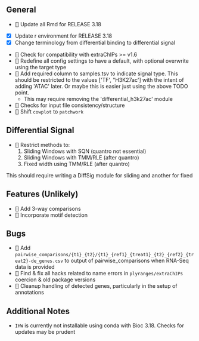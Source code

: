 ## General

- [] Update all Rmd for RELEASE 3.18
- [x] Update r environment for RELEASE 3.18
- [x] Change terminology from differential binding to differential signal
- [] Check for compatibility with extraChIPs >= v1.6
- [] Redefine all config settings to have a default, with optional overwrite using the target type
- [] Add required column to samples.tsv to indicate signal type. This should be restricted to the values ['TF', "H3K27ac'] with the intent of adding 'ATAC' later. Or maybe this is easier just using the above TODO point.
  - This may require removing the 'differential_h3k27ac' module
- [] Checks for input file consistency/structure
- [] Shift `cowplot` to `patchwork`

## Differential Signal

- [] Restrict methods to:
  1. Sliding Windows with SQN (quantro not essential)
  2. Sliding Windows with TMM/RLE (after quantro)
  3. Fixed width using TMM/RLE (after quantro)

This should require writing a DiffSig module for sliding and another for fixed

## Features (Unlikely)

- [] Add 3-way comparisons
- [] Incorporate motif detection

## Bugs

- [] Add `pairwise_comparisons/{t1}_{t2}/{t1}_{ref1}_{treat1}_{t2}_{ref2}_{treat2}-de_genes.csv` to output of pairwise_comparisons when RNA-Seq data is provided
- [] Find & fix all hacks related to name errors in `plyranges/extraChIPs` coercion & old package versions
- [] Cleanup handling of detected genes, particularly in the setup of annotations

## Additional Notes

- `IHW` is currently not installable using conda with Bioc 3.18. Checks for updates may be prudent